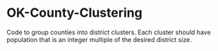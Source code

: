 # OK-County-Clustering
Code to group counties into district clusters. Each cluster should have population that is an integer multiple of the desired district size. 
